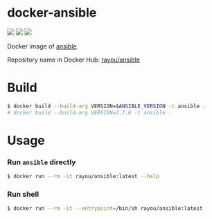 [app-github]: https://github.com/ansible/ansible
[microbadger]: https://microbadger.com/images/rayou/ansible
[dockerstore]: https://hub.docker.com/r/rayou/ansible

# docker-ansible
[![](https://images.microbadger.com/badges/image/rayou/ansible.svg)][microbadger] [![](https://images.microbadger.com/badges/version/rayou/ansible.svg)][microbadger] [![](https://img.shields.io/docker/stars/rayou/ansible.svg)][dockerstore]

Docker image of [ansible][app-github].

Repository name in Docker Hub: [rayou/ansible][dockerstore]

# Build
```bash
$ docker build --build-arg VERSION=$ANSIBLE_VERSION -t ansible .
# docker build --build-arg VERSION=2.7.6 -t ansible .
```

# Usage

### Run `ansible` directly
```bash
$ docker run --rm -it rayou/ansible:latest --help
```

### Run shell
```bash
$ docker run --rm -it --entrypoint=/bin/sh rayou/ansible:latest
```
